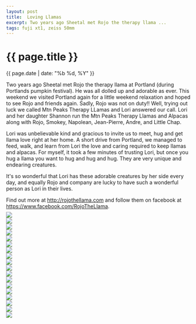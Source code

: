 ```yaml
---
layout: post
title:  Loving Llamas
excerpt: Two years ago Sheetal met Rojo the therapy llama ...
tags: fuji xt1, zeiss 50mm
---
```




{{ page.title }}
================
<div class="pdate"> {{ page.date | date: "%b %d, %Y" }} </div>


<div class="row">
<div class="col-xs-12">
<p>
Two years ago Sheetal met Rojo the therapy llama at Portland (during
Portlands pumpkin festival). He was all dolled up and adorable as
ever. This weekend we visited Portland again for a little weekend
relaxation and hoped to see Rojo and friends again. Sadly, Rojo was
not on duty!! Well, trying out luck we called Mtn Peaks Therapy LLamas
and Lori answered our call. Lori and her daughter Shannon run the Mtn
Peaks Therapy Llamas and Alpacas along with Rojo, Smokey, Napolean,
Jean-Pierre,  Andre, and Little Chap. 
</p>
<p>
Lori was unbelievable kind and gracious to invite us to meet, hug and
get llama love right at her home. A short drive from Portland, we
managed to feed, walk, and learn from Lori the love and caring
required to keep llamas and alpacas. For myself, it took a few minutes
of trusting Lori, but once you hug a llama you want to hug and hug and
hug. They are very unique and endearing creatures.
</p>
<p>
It's so wonderful that Lori has these adorable creatures by her side
every day, and equally Rojo and company are lucky to have such a
wonderful person as Lori in their lives.
</p>
Find out more at <a href="http://rojothellama.com/">http://rojothellama.com</a>
and follow them on facebook at <a href="https://www.facebook.com/RojoTheLlama">https://www.facebook.com/RojoTheLlama</a>.

<div class="row row-centered">
<div class="col-xs-11 col-centered">
<div id="demo6" class="flex-images" style="padding-top:0.5em;">

<div class="item" data-w="600" data-h="900">
	<div class="img"><a href="{{ site.url }}/images/photos/llama/t-DSCF1386.jpg"><img src="{{ site.url }}/images/blank.gif" data-src="{{ site.url }}/images/photos/llama/st-bord-DSCF1386.jpg"></a></div>
</div>
<div class="item" data-w="900" data-h="600">
	<div class="img"><a href="{{ site.url }}/images/photos/llama/t-DSCF1396.jpg"><img src="{{ site.url }}/images/blank.gif" data-src="{{ site.url }}/images/photos/llama/st-bord-DSCF1396.jpg"></a></div>
</div>
<div class="item" data-w="900" data-h="600">
	<div class="img"><a href="{{ site.url }}/images/photos/llama/t-DSCF1398.jpg"><img src="{{ site.url }}/images/blank.gif" data-src="{{ site.url }}/images/photos/llama/st-bord-DSCF1398.jpg"></a></div>
</div>
<div class="item" data-w="600" data-h="900">
	<div class="img"><a href="{{ site.url }}/images/photos/llama/t-DSCF1406.jpg"><img src="{{ site.url }}/images/blank.gif" data-src="{{ site.url }}/images/photos/llama/st-bord-DSCF1406.jpg"></a></div>
</div>
<div class="item" data-w="900" data-h="600">
	<div class="img"><a href="{{ site.url }}/images/photos/llama/t-DSCF1411.jpg"><img src="{{ site.url }}/images/blank.gif" data-src="{{ site.url }}/images/photos/llama/st-bord-DSCF1411.jpg"></a></div>
</div>
<div class="item" data-w="900" data-h="600">
	<div class="img"><a href="{{ site.url }}/images/photos/llama/t-DSCF1414.jpg"><img src="{{ site.url }}/images/blank.gif" data-src="{{ site.url }}/images/photos/llama/st-bord-DSCF1414.jpg"></a></div>
</div>
<div class="item" data-w="900" data-h="900" data-solo="y">
	<div class="img"><a href="{{ site.url }}/images/photos/llama/t-DSCF1416.jpg"><img src="{{ site.url }}/images/blank.gif" data-src="{{ site.url }}/images/photos/llama/t-DSCF1416.jpg"></a></div>
</div>
<div class="item" data-w="600" data-h="900">
	<div class="img"><a href="{{ site.url }}/images/photos/llama/t-DSCF1417.jpg"><img src="{{ site.url }}/images/blank.gif" data-src="{{ site.url }}/images/photos/llama/st-bord-DSCF1417.jpg"></a></div>
</div>
<div class="item" data-w="600" data-h="900">
	<div class="img"><a href="{{ site.url }}/images/photos/llama/t-DSCF1419.jpg"><img src="{{ site.url }}/images/blank.gif" data-src="{{ site.url }}/images/photos/llama/st-bord-DSCF1419.jpg"></a></div>
</div>
<div class="item" data-w="900" data-h="601">
	<div class="img"><a href="{{ site.url }}/images/photos/llama/t-DSCF1422.jpg"><img src="{{ site.url }}/images/blank.gif" data-src="{{ site.url }}/images/photos/llama/st-bord-DSCF1422.jpg"></a></div>
</div>
<div class="item" data-w="900" data-h="600">
	<div class="img"><a href="{{ site.url }}/images/photos/llama/t-DSCF1423.jpg"><img src="{{ site.url }}/images/blank.gif" data-src="{{ site.url }}/images/photos/llama/st-bord-DSCF1423.jpg"></a></div>
</div>
<div class="item" data-w="601" data-h="900">
	<div class="img"><a href="{{ site.url }}/images/photos/llama/t-DSCF1425.jpg"><img src="{{ site.url }}/images/blank.gif" data-src="{{ site.url }}/images/photos/llama/st-bord-DSCF1425.jpg"></a></div>
</div>
<div class="item" data-w="600" data-h="900">
	<div class="img"><a href="{{ site.url }}/images/photos/llama/t-DSCF1426.jpg"><img src="{{ site.url }}/images/blank.gif" data-src="{{ site.url }}/images/photos/llama/st-bord-DSCF1426.jpg"></a></div>
</div>
<div class="item" data-w="900" data-h="900">
	<div class="img"><a href="{{ site.url }}/images/photos/llama/t-DSCF1430.jpg"><img src="{{ site.url }}/images/blank.gif" data-src="{{ site.url }}/images/photos/llama/st-bord-DSCF1430.jpg"></a></div>
</div>
<div class="item" data-w="900" data-h="900">
	<div class="img"><a href="{{ site.url }}/images/photos/llama/t-DSCF1431.jpg"><img src="{{ site.url }}/images/blank.gif" data-src="{{ site.url }}/images/photos/llama/st-bord-DSCF1431.jpg"></a></div>
</div>
<div class="item" data-w="600" data-h="900">
	<div class="img"><a href="{{ site.url }}/images/photos/llama/t-DSCF1434.jpg"><img src="{{ site.url }}/images/blank.gif" data-src="{{ site.url }}/images/photos/llama/st-bord-DSCF1434.jpg"></a></div>
</div>
<div class="item" data-w="601" data-h="900">
	<div class="img"><a href="{{ site.url }}/images/photos/llama/t-DSCF1436.jpg"><img src="{{ site.url }}/images/blank.gif" data-src="{{ site.url }}/images/photos/llama/st-bord-DSCF1436.jpg"></a></div>
</div>
<div class="item" data-w="900" data-h="600" data-solo="y">
	<div class="img"><a href="{{ site.url }}/images/photos/llama/t-DSCF1440.jpg"><img src="{{ site.url }}/images/blank.gif" data-src="{{ site.url }}/images/photos/llama/st-bord-DSCF1440.jpg"></a></div>
</div>

</div></div></div>


</div>
</div>

<script>
$('#demo6').flexImages({ rowHeight:600 , truncate: 0});
</script>








<!-- Ends op most -->
